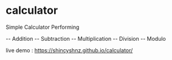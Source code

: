 # calculator
Simple Calculator Performing

-- Addition
-- Subtraction
-- Multiplication
-- Division
-- Modulo

live demo : https://shincyshnz.github.io/calculator/